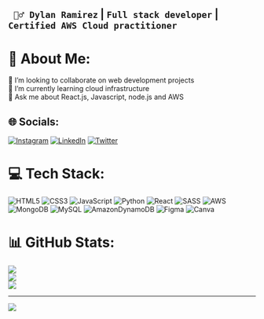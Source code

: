 ## **` 🙎‍♂️ Dylan Ramirez` | `Full stack developer` | `Certified AWS Cloud practitioner`**

# 💫 About Me:
👯 I’m looking to collaborate on web development projects<br>🌱 I’m currently learning cloud infrastructure<br>💬 Ask me about React.js, Javascript, node.js and AWS


## 🌐 Socials:
[![Instagram](https://img.shields.io/badge/Instagram-%23E4405F.svg?logo=Instagram&logoColor=white)](https://instagram.com/druckdeveloper) [![LinkedIn](https://img.shields.io/badge/LinkedIn-%230077B5.svg?logo=linkedin&logoColor=white)](https://linkedin.com/in/dylanramirez19) [![Twitter](https://img.shields.io/badge/Twitter-%231DA1F2.svg?logo=Twitter&logoColor=white)](https://twitter.com/druckdev) 

# 💻 Tech Stack:
![HTML5](https://img.shields.io/badge/html5-%23E34F26.svg?style=for-the-badge&logo=html5&logoColor=white) ![CSS3](https://img.shields.io/badge/css3-%231572B6.svg?style=for-the-badge&logo=css3&logoColor=white) ![JavaScript](https://img.shields.io/badge/javascript-%23323330.svg?style=for-the-badge&logo=javascript&logoColor=%23F7DF1E) ![Python](https://img.shields.io/badge/python-3670A0?style=for-the-badge&logo=python&logoColor=ffdd54) ![React](https://img.shields.io/badge/react-%2320232a.svg?style=for-the-badge&logo=react&logoColor=%2361DAFB) ![SASS](https://img.shields.io/badge/SASS-hotpink.svg?style=for-the-badge&logo=SASS&logoColor=white) ![AWS](https://img.shields.io/badge/AWS-%23FF9900.svg?style=for-the-badge&logo=amazon-aws&logoColor=white) ![MongoDB](https://img.shields.io/badge/MongoDB-%234ea94b.svg?style=for-the-badge&logo=mongodb&logoColor=white) ![MySQL](https://img.shields.io/badge/mysql-%2300f.svg?style=for-the-badge&logo=mysql&logoColor=white) ![AmazonDynamoDB](https://img.shields.io/badge/Amazon%20DynamoDB-4053D6?style=for-the-badge&logo=Amazon%20DynamoDB&logoColor=white) 	![Figma](https://img.shields.io/badge/figma-%23F24E1E.svg?style=for-the-badge&logo=figma&logoColor=white) ![Canva](https://img.shields.io/badge/Canva-%2300C4CC.svg?style=for-the-badge&logo=Canva&logoColor=white)
# 📊 GitHub Stats:
![](https://github-readme-stats.vercel.app/api?username=DruckDeveloper&theme=dark&hide_border=false&include_all_commits=true&count_private=true)<br/>
![](https://github-readme-streak-stats.herokuapp.com/?user=DruckDeveloper&theme=dark&hide_border=false)<br/>
![](https://github-readme-stats.vercel.app/api/top-langs/?username=DruckDeveloper&theme=dark&hide_border=false&include_all_commits=true&count_private=true&layout=compact)

---
[![](https://visitcount.itsvg.in/api?id=DruckDeveloper&icon=0&color=0)](https://visitcount.itsvg.in)
